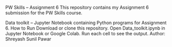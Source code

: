 PW Skills – Assignment 6 This repository contains my Assignment 6 submission for the PW Skills course.

Data toolkit – Jupyter Notebook containing Python programs for Assignment 6. How to Run Download or clone this repository. Open Data_toolkit.ipynb in Jupyter Notebook or Google Colab. Run each cell to see the output. Author: Shreyash Sunil Pawar
